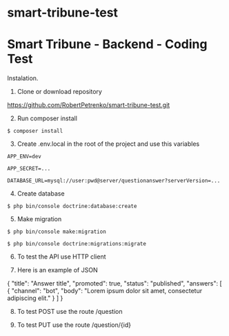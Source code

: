 # smart-tribune-test
# Smart Tribune - Backend - Coding Test

Instalation.

1. Clone or download repository

https://github.com/RobertPetrenko/smart-tribune-test.git

2. Run composer install

  `$ composer install`

3. Create .env.local in the root of the project and use this variables

  `APP_ENV=dev`

  `APP_SECRET=...`

  `DATABASE_URL=mysql://user:pwd@server/questionanswer?serverVersion=...`

4. Create database

  `$ php bin/console doctrine:database:create`

5. Make migration

  `$ php bin/console make:migration`

  `$ php bin/console doctrine:migrations:migrate`

6. To test the API use HTTP client

7. Here is an example of JSON 

{
  "title": "Answer title",
  "promoted": true,
  "status": "published",
  "answers": [
  	{
  		"channel": "bot",
  		"body": "Lorem ipsum dolor sit amet, consectetur adipiscing elit."
  	}
  ]
}

8. To test POST use the route /question

9. To test PUT use the route /question/{id}